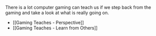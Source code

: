 There is a lot computer gaming can teach us if we step back from the gaming and take a look at what is really going on.

- [[Gaming Teaches - Perspective]]
- [[Gaming Teaches - Learn from Others]]